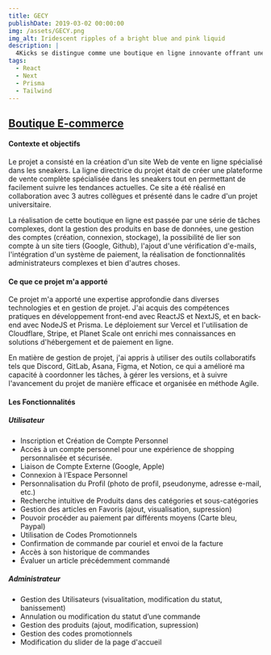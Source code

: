 ```yaml
---
title: GECY
publishDate: 2019-03-02 00:00:00
img: /assets/GECY.png
img_alt: Iridescent ripples of a bright blue and pink liquid
description: |
  4Kicks se distingue comme une boutique en ligne innovante offrant une gamme complète et toujours à la pointe de la tendance en matière de sneakers.
tags:
  - React
  - Next
  - Prisma
  - Tailwind
---
```


## <a href="https://www.4kicks.store/">Boutique E-commerce</a> 

#### Contexte et objectifs
Le projet a consisté en la création d'un site Web de vente en ligne spécialisé dans les sneakers. La ligne directrice du projet était de créer une plateforme de vente complète spécialisée dans les sneakers tout en permettant de facilement suivre les tendances actuelles. Ce site a été réalisé en collaboration avec 3 autres collègues et présenté dans le cadre d'un projet universitaire.

La réalisation de cette boutique en ligne est passée par une série de tâches complexes, dont la gestion des produits en base de données, une gestion des comptes (création, connexion, stockage), la possibilité de lier son compte à un site tiers (Google, Github), l'ajout d'une vérification d'e-mails, l'intégration d'un système de paiement, la réalisation de fonctionnalités administrateurs complexes et bien d'autres choses.


#### Ce que ce projet m'a apporté

Ce projet m'a apporté une expertise approfondie dans diverses technologies et en gestion de projet. J'ai acquis des compétences pratiques en développement front-end avec ReactJS et NextJS, et en back-end avec NodeJS et Prisma. Le déploiement sur Vercel et l'utilisation de Cloudflare, Stripe, et Planet Scale ont enrichi mes connaissances en solutions d'hébergement et de paiement en ligne.

En matière de gestion de projet, j'ai appris à utiliser des outils collaboratifs tels que Discord, GitLab, Asana, Figma, et Notion, ce qui a amélioré ma capacité à coordonner les tâches, à gérer les versions, et à suivre l'avancement du projet de manière efficace et organisée en méthode Agile.

#### Les Fonctionnalités

##### Utilisateur

- Inscription et Création de Compte Personnel
- Accès à un compte personnel pour une expérience de shopping personnalisée et sécurisée.
- Liaison de Compte Externe (Google, Apple)
- Connexion à l’Espace Personnel
- Personnalisation du Profil (photo de profil, pseudonyme, adresse e-mail, etc.)
- Recherche intuitive de Produits dans des catégories et sous-catégories
- Gestion des articles en Favoris (ajout, visualisation, supression)
- Pouvoir procéder au paiement par différents moyens (Carte bleu, Paypal)
- Utilisation de Codes Promotionnels
- Confirmation de commande par couriel et envoi de la facture
- Accès à son historique de commandes
- Évaluer un article précédemment commandé

##### Administrateur
- Gestion des Utilisateurs (visualitation, modification du statut, banissement)
- Annulation ou modification du statut d’une commande
- Gestion des produits (ajout, modification, supression)
- Gestion des codes promotionnels
- Modification du slider de la page d'accueil


